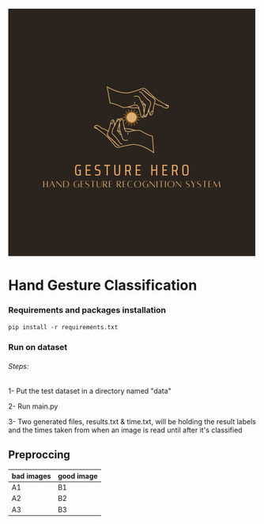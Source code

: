 ![Alt text](logo/GESTURE%20HERO.png)
# Hand Gesture Classification
### Requirements and packages installation

```
pip install -r requirements.txt
```

### Run on dataset

###### Steps: 

1- Put the test dataset in a directory named "data"

2- Run main.py 

3- Two generated files, results.txt & time.txt, will be holding the result labels and the times taken from when an image is read until after it's classified


## Preproccing 

bad images | good image 
---------|----------
 A1 | B1 
 A2 | B2 
 A3 | B3 